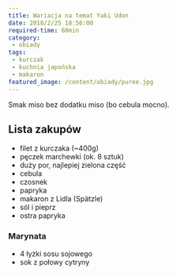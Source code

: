 ```yaml
---
title: Wariacja na temat Yaki Udon 
date: 2018/2/25 18:56:00
required-time: 60min
category: 
 - obiady
tags:
 - kurczak
 - kuchnia japońska
 - makaron
featured_image: /content/obiady/puree.jpg
---
```


Smak miso bez dodatku miso (bo cebula mocno).

<!-- more --> 

## Lista zakupów

 - filet z kurczaka (~400g)
 - pęczek marchewki (ok. 8 sztuk)
 - duży por, najlepiej zielona część
 - cebula
 - czosnek
 - papryka
 - makaron z Lidla (Spätzle)
 - sól i pieprz
 - ostra papryka
 
### Marynata
 - 4 łyżki sosu sojowego
 - sok z połowy cytryny
